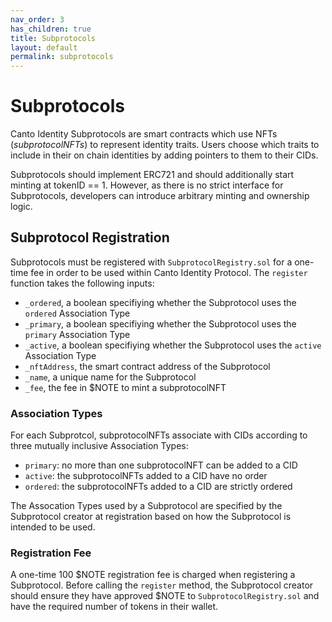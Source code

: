 ```yaml
---
nav_order: 3
has_children: true
title: Subprotocols
layout: default
permalink: subprotocols
---
```


# Subprotocols

Canto Identity Subprotocols are smart contracts which use NFTs (*subprotocolNFTs*) to represent identity traits. Users choose which traits to include in their on chain identities by adding pointers to them to their CIDs.

Subprotocols should implement ERC721 and should additionally start minting at tokenID == 1. However, as there is no strict interface for Subprotocols, developers can introduce arbitrary minting and ownership logic.

## Subprotocol Registration

Subprotocols must be registered with `SubprotocolRegistry.sol` for a one-time fee in order to be used within Canto Identity Protocol. The `register` function takes the following inputs:

* `_ordered`, a boolean specifiying whether the Subprotocol uses the `ordered` Association Type
* `_primary`, a boolean specifiying whether the Subprotocol uses the `primary` Association Type
* `_active`, a boolean specifiying whether the Subprotocol uses the `active` Association Type
* `_nftAddress`, the smart contract address of the Subprotocol
* `_name`, a unique name for the Subprotocol
* `_fee`, the fee in $NOTE to mint a subprotocolNFT

### Association Types

For each Subprotcol, subprotocolNFTs associate with CIDs according to three mutually inclusive Association Types:
- `primary`: no more than one subprotocolNFT can be added to a CID
- `active`: the subprotocolNFTs added to a CID have no order
- `ordered`: the subprotocolNFTs added to a CID are strictly ordered

The Assocation Types used by a Subprotocol are specified by the Subprotocol creator at registration based on how the Subprotocol is intended to be used.

### Registration Fee

A one-time 100 $NOTE registration fee is charged when registering a Subprotocol. Before calling the `register` method, the Subprotocol creator should ensure they have approved $NOTE to `SubprotocolRegistry.sol` and have the required number of tokens in their wallet.